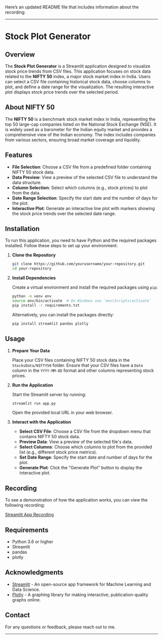 Here’s an updated README file that includes information about the recording:

---

# Stock Plot Generator

## Overview

The **Stock Plot Generator** is a Streamlit application designed to visualize stock price trends from CSV files. This application focuses on stock data related to the **NIFTY 50** index, a major stock market index in India. Users can select a CSV file containing historical stock data, choose columns to plot, and define a date range for the visualization. The resulting interactive plot displays stock price trends over the selected period.

## About NIFTY 50

The **NIFTY 50** is a benchmark stock market index in India, representing the top 50 large-cap companies listed on the National Stock Exchange (NSE). It is widely used as a barometer for the Indian equity market and provides a comprehensive view of the Indian economy. The index includes companies from various sectors, ensuring broad market coverage and liquidity.

## Features

- **File Selection**: Choose a CSV file from a predefined folder containing NIFTY 50 stock data.
- **Data Preview**: View a preview of the selected CSV file to understand the data structure.
- **Column Selection**: Select which columns (e.g., stock prices) to plot from the data.
- **Date Range Selection**: Specify the start date and the number of days for the plot.
- **Interactive Plot**: Generate an interactive line plot with markers showing the stock price trends over the selected date range.

## Installation

To run this application, you need to have Python and the required packages installed. Follow these steps to set up your environment:

1. **Clone the Repository**

   ```bash
   git clone https://github.com/yourusername/your-repository.git
   cd your-repository
   ```

2. **Install Dependencies**

   Create a virtual environment and install the required packages using `pip`:

   ```bash
   python -m venv env
   source env/bin/activate  # On Windows use `env\Scripts\activate`
   pip install -r requirements.txt
   ```

   Alternatively, you can install the packages directly:

   ```bash
   pip install streamlit pandas plotly
   ```

## Usage

1. **Prepare Your Data**

   Place your CSV files containing NIFTY 50 stock data in the `StocksData/NIFTY50` folder. Ensure that your CSV files have a `Date` column in the `YYYY-MM-DD` format and other columns representing stock prices.

2. **Run the Application**

   Start the Streamlit server by running:

   ```bash
   streamlit run app.py
   ```

   Open the provided local URL in your web browser.

3. **Interact with the Application**

   - **Select CSV File**: Choose a CSV file from the dropdown menu that contains NIFTY 50 stock data.
   - **Preview Data**: View a preview of the selected file's data.
   - **Select Columns**: Choose which columns to plot from the provided list (e.g., different stock price metrics).
   - **Set Date Range**: Specify the start date and number of days for the plot.
   - **Generate Plot**: Click the "Generate Plot" button to display the interactive plot.

## Recording

To see a demonstration of how the application works, you can view the following recording:

[Streamlit App Recording](StreamlitApp_Recording.mp4)

## Requirements

- Python 3.6 or higher
- Streamlit
- pandas
- plotly

## Acknowledgments

- [Streamlit](https://streamlit.io/) - An open-source app framework for Machine Learning and Data Science.
- [Plotly](https://plotly.com/) - A graphing library for making interactive, publication-quality graphs online.

## Contact

For any questions or feedback, please reach out to me.

---
